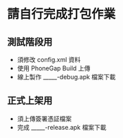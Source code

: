 # 請自行完成打包作業


## 測試階段用

- 須修改 config.xml 資料
- 使用 PhoneGap Build 上傳
- 線上製作 _____-debug.apk 檔案下載


## 正式上架用

- 須上傳簽署憑証檔案
- 完成 _____-release.apk 檔案下載